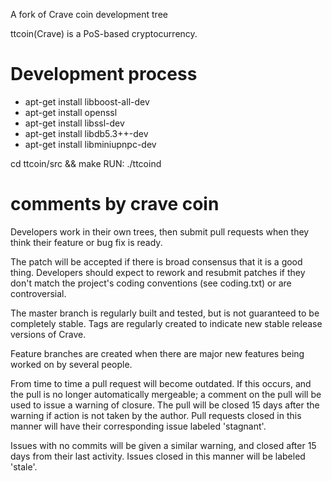 A fork of Crave coin development tree

ttcoin(Crave) is a PoS-based cryptocurrency.

Development process
===========================
* apt-get install libboost-all-dev
* apt-get install openssl
* apt-get install libssl-dev
* apt-get install libdb5.3++-dev
* apt-get install libminiupnpc-dev

cd ttcoin/src && make
RUN:  ./ttcoind


comments by crave coin
===
Developers work in their own trees, then submit pull requests when
they think their feature or bug fix is ready.

The patch will be accepted if there is broad consensus that it is a
good thing.  Developers should expect to rework and resubmit patches
if they don't match the project's coding conventions (see coding.txt)
or are controversial.

The master branch is regularly built and tested, but is not guaranteed
to be completely stable. Tags are regularly created to indicate new
stable release versions of Crave.

Feature branches are created when there are major new features being
worked on by several people.

From time to time a pull request will become outdated. If this occurs, and
the pull is no longer automatically mergeable; a comment on the pull will
be used to issue a warning of closure. The pull will be closed 15 days
after the warning if action is not taken by the author. Pull requests closed
in this manner will have their corresponding issue labeled 'stagnant'.

Issues with no commits will be given a similar warning, and closed after
15 days from their last activity. Issues closed in this manner will be 
labeled 'stale'.
